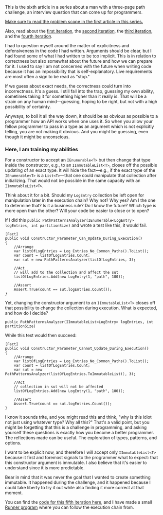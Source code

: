 [//]: # "title: Three Page Path Challenge - fifth iteration"
[//]: # "slug: a-man-with-a-three-page-path-challenge-fifth-iteration"
[//]: # "pubDate: 2/9/2024 08:22"
[//]: # "lastModified: 2/9/2024 12:03"
[//]: # "excerpt: "
[//]: # "categories: software"
[//]: # "isPublished: true"


This is the sixth article in a series about a man with a three-page path challenge, an interview question that can come up for programmers.

[Make sure to read the problem scope in the first article in this series.](/a-man-with-a-three-page-path-challenge.html)

Also, read about the [first iteration](/three-page-path-challenge-first-iteration.html), the [second iteration](/three-page-path-challenge-second-iteration.html), the [third iteration](/three-page-path-challenge-third-iteration.html), and the [fourth iteration](/three-page-path-challenge-fourth-iteration.html).

I had to question myself around the matter of explicitness and defensiveness in the code I had written. Arguments should be clear, but I had found some of what I had written to be too implicit. This is in relation to correctness but also somewhat about the future and how we can prepare for it. I used to say I am not concerned with the future when writing code because it has an impossibility that is self-explanatory. Live requirements are most often a sign to be read as "stop."

If we guess about exact needs, the correctness could turn into incorrectness. It's a guess. I still fall into the trap, guessing my own ability, sometimes taking it for something higher than it really is. That will be a strain on any human mind—guessing, hoping to be right, but not with a high possibility of certainty.

Anyways, to boil it all the way down, it should be as obvious as possible to a programmer how an API works when one uses it. So when you allow your fellow programmer to pass in a type as an argument which is not explicitly telling, you are not making it obvious. And you might be guessing, even though it might be unconscious.

### Here, I am training my abilities

For a constructor to accept an ```IEnumerable<T>``` but then change that type inside the constructor, e.g., to an ```IImmutableList<T>```, closes off the possible updating of an exact type. It will hide the fact—e.g., if the exact type of the ```IEnumerable<T>``` is a ```List<T>```—that one could manipulate that collection after initializing. That would not be possible in the same capacity with an ```IImmutableList<T>```.

Think about it for a bit. Should my ```LogEntry``` collection be left open for manipulation later in the execution chain? Why not? Why yes? Am I the one to determine that? Is it a business rule? Do I know the future? Which type is more open than the other? Will your code be easier to close or to open?

If I did this ```public PathPatternsAnalyzer(IEnumerable<LogEntry> logEntries, int partitionSize)``` and wrote a test like this, it would fail.

```
[Fact]
public void Constructor_Parameter_Can_Update_During_Execution()
{
    //Arrange
    var listOfLogEntries = Log_Entries_No_Common_Paths().ToList();
    var count = listOfLogEntries.Count;
    var sut = new PathPatternsAnalyzer(listOfLogEntries, 3);

    //Act
    // will add to the collection and affect the sut
    listOfLogEntries.Add(new LogEntry(1, "path", 100));
    
    //Assert
    Assert.True(count == sut.logEntries.Count());
}
``` 

Yet, changing the constructor argument to an ```IImmutableList<T>``` closes off that possibility to change the collection during execution. What is expected, and how do I decide?

```public PathPatternsAnalyzer(IImmutableList<LogEntry> logEntries, int partitionSize)```

While this test would then succeed:

```
[Fact]
public void Constructor_Parameter_Cannot_Update_During_Execution()
{
    //Arrange
    var listOfLogEntries = Log_Entries_No_Common_Paths().ToList();
    var count = listOfLogEntries.Count;
    var sut = new PathPatternsAnalyzer(listOfLogEntries.ToImmutableList(), 3);
    
    //Act
    // collection in sut will not be affected
    listOfLogEntries.Add(new LogEntry(1, "path", 100));
    
    //Assert
    Assert.True(count == sut.logEntries.Count());
}
```

I know it sounds trite, and you might read this and think, "why is this idiot not just using whatever type? Why all this?" That's a valid point, but you might be forgetting that this is a challenge in programming, and asking yourself these questions is exactly how you become a better programmer. The reflections made can be useful. The exploration of types, patterns, and options. 

I want to be explicit now, and therefore I will accept only ```IImmutableList<T>``` because it first and foremost signals to the programmer what to expect: that this constructor argument is immutable. I also believe that it's easier to understand since it is more predictable.

Bear in mind that it was never the goal that I wanted to create something immutable. It happened during the challenge, and it happened because I could take liberty to try it out while also finding it more correct at that moment.

You can find the [code for this fifth iteration here](https://github.com/Danielovich/LogParsingKata/blob/fifthiteration), and I have made a small [Runner program](https://github.com/Danielovich/LogParsingKata/blob/fifthiteration/runner/Program.cs) where you can follow the execution chain from.
